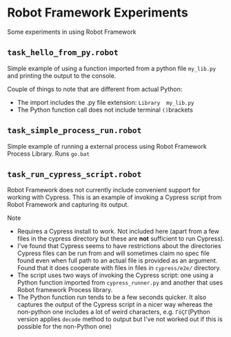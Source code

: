 # Robot Framework Experiments
Some experiments in using Robot Framework

## `task_hello_from_py.robot`
Simple example of using a function imported from a python file `my_lib.py` and printing the output to the console.

Couple of things to note that are different from actual Python:

- The import includes the .py file extension: `Library  my_lib.py`
- The Python function call does not include terminal `()`brackets

## `task_simple_process_run.robot`
Simple example of running a external process using Robot Framework Process Library. Runs `go.bat`

## `task_run_cypress_script.robot`
Robot Framework does not currently include convenient support for working with Cypress. This is an example of invoking a Cypress script from Robot Framework and capturing its output.

Note

- Requires a Cypress install to work. Not included here (apart from a few files in the cypress directory but these are **not** sufficient to run Cypress).
- I've found that Cypress seems to have restrictions about the directories Cypress files can be run from and will sometimes claim no spec file found even when full path to an actual file is provided as an argument. Found that it does cooperate with files in files in `cypress/e2e/` directory.
- The script uses two ways of invoking the Cypress script: one using a Python function imported from `cypress_runner.py` and another that uses Robot framework Process library.
- The Python function run tends to be a few seconds quicker. It also captures the output of the Cypress script in a nicer way whereas the non-python one includes a lot of weird characters, e.g. `ΓöÇΓ`(Python version applies `decode` method to output but I've not worked out if this is possible for the non-Python one)
